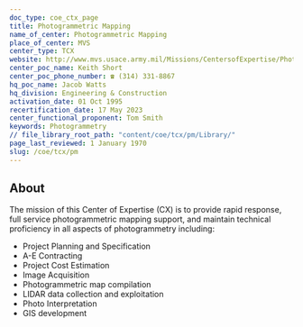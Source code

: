 ```yaml
---
doc_type: coe_ctx_page 
title: Photogrammetric Mapping
name_of_center: Photogrammetric Mapping
place_of_center: MVS
center_type: TCX
website: http://www.mvs.usace.army.mil/Missions/CentersofExpertise/PhotogrammetricMapping.aspx
center_poc_name: Keith Short
center_poc_phone_number: ☎ (314) 331-8867
hq_poc_name: Jacob Watts
hq_division: Engineering & Construction
activation_date: 01 Oct 1995
recertification_date: 17 May 2023
center_functional_proponent: Tom Smith
keywords: Photogrammetry
// file_library_root_path: "content/coe/tcx/pm/Library/" 
page_last_reviewed: 1 January 1970 
slug: /coe/tcx/pm
---
```


## About 

The mission of this Center of Expertise (CX) is to provide rapid response, full service photogrammetric mapping support, and maintain technical proficiency in all aspects of photogrammetry including:
<ul>
	<li>Project Planning and Specification</li>
	<li>A-E Contracting</li>
	<li>Project Cost Estimation</li>
	<li>Image Acquisition</li>
	<li>Photogrammetric map compilation</li>
	<li>LIDAR data collection and exploitation</li>
	<li>Photo Interpretation</li>
	<li>GIS development</li>
</ul>

 
